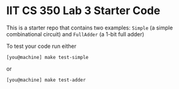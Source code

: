 # IIT CS 350 Lab 3 Starter Code

This is a starter repo that contains two examples: `Simple` (a simple combinational circuit)
and `FullAdder` (a 1-bit full adder)

To test your code run either

```
[you@machine] make test-simple
```

or

```
[you@machine] make test-adder
```


